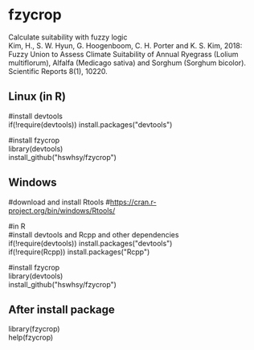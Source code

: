 # fzycrop
Calculate suitability with fuzzy logic   
Kim, H., S. W. Hyun, G. Hoogenboom, C. H. Porter and K. S. Kim, 2018: Fuzzy Union to Assess Climate Suitability of Annual Ryegrass (Lolium multiflorum), Alfalfa (Medicago sativa) and Sorghum (Sorghum bicolor). Scientific Reports 8(1), 10220.

Linux (in R)  
-------------
#install devtools    
if(!require(devtools)) install.packages("devtools")    

#install fzycrop    
library(devtools)   
install_github("hswhsy/fzycrop")

Windows    
-------------
#download and install Rtools
#https://cran.r-project.org/bin/windows/Rtools/   

#in R    
#install devtools and Rcpp and other dependencies   
if(!require(devtools)) install.packages("devtools")   
if(!require(Rcpp)) install.packages("Rcpp")   

#install fzycrop    
library(devtools)   
install_github("hswhsy/fzycrop")

After install package
------------
library(fzycrop)    
help(fzycrop)

